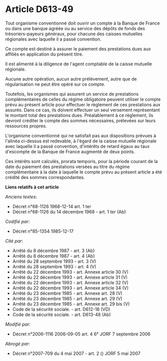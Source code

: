 # Article D613-49

Tout organisme conventionné doit ouvrir un compte à la Banque de France ou dans une banque agréée ou au service des dépôts de
fonds des trésoriers-payeurs généraux, pour chacune des caisses mutuelles régionales avec laquelle il a passé convention. 

Ce compte est destiné à assurer le paiement des prestations dues aux affiliés en application du présent titre. 

Il est alimenté à la diligence de l'agent comptable de la caisse mutuelle régionale. 

Aucune autre opération, aucun autre prélèvement, autre que de régularisation ne peut être opéré sur ce compte. 

Toutefois, les organismes qui assurent un service de prestations complémentaires de celles du régime obligatoire peuvent
utiliser le compte prévu au présent article pour effectuer le règlement de ces prestations aux assurés. Dans ce cas, ils
doivent effectuer un seul versement représentant le montant total des prestations dues. Préalablement à ce règlement, ils
devront créditer le compte des sommes nécessaires, prélevées sur leurs ressources propres. 

L'organisme conventionné qui ne satisfait pas aux dispositions prévues à l'alinéa ci-dessus est redevable, à l'égard de la
caisse mutuelle régionale avec laquelle il a passé convention, d'intérêts de retard égaux au taux d'escompte de la Banque de
France augmenté de deux points. 

Ces intérêts sont calculés, prorata temporis, pour la période courant de la date du paiement des prestations versées au titre
du régime complémentaire à la date à laquelle le compte prévu au présent article a été crédité des sommes correspondantes.

**Liens relatifs à cet article**

_Anciens textes_:

  - Décret n°68-1126 1968-12-14 art. 1 ter
  - Décret n°68-1126 du 14 décembre 1968 - art. 1 ter (Ab)

_Codifié par_:

  - Décret n°85-1354 1985-12-17

_Cité par_:

  - Arrêté du 8 décembre 1987 - art. 3 (Ab)
  - Arrêté du 8 décembre 1987 - art. 4 (Ab)
  - Arrêté du 28 septembre 1993 - art. 3 (V)
  - Arrêté du 28 septembre 1993 - art. 4 (V)
  - Arrêté du 22 décembre 1993 - art. Annexe article 30 (V)
  - Arrêté du 22 décembre 1993 - art. Annexe article 31 (V)
  - Arrêté du 22 décembre 1993 - art. Annexe article 32 (V)
  - Arrêté du 22 décembre 1993 - art. Annexe article 34 (V)
  - Arrêté du 23 décembre 1985 - art. Annexe art. 28 (V)
  - Arrêté du 23 décembre 1985 - art. Annexe art. 29 (V)
  - Arrêté du 23 décembre 1985 - art. Annexe art. 29 bis (V)
  - Code de la sécurité sociale. - art. D612-18 (VD)
  - Code de la sécurité sociale. - art. D613-48 (Ab)

_Modifié par_:

  - Décret n°2006-1116 2006-09-05 art. 4 6° JORF 7 septembre 2006

_Abrogé par_:

  - Décret n°2007-709 du 4 mai 2007 - art. 2 () JORF 5 mai 2007
